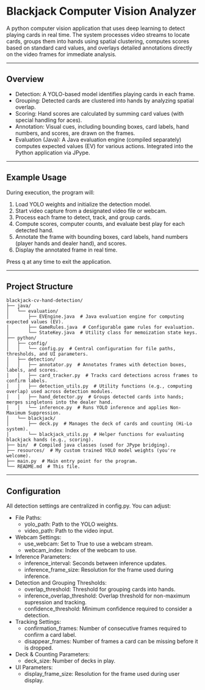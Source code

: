 # Blackjack Computer Vision Analyzer

A python computer vision application that uses deep learning to detect playing cards in real time. The system processes video streams to locate cards, groups them into hands using spatial clustering, computes scores based on standard card values, and overlays detailed annotations directly on the video frames for immediate analysis.

---

## Overview

- Detection: A YOLO-based model identifies playing cards in each frame.
- Grouping: Detected cards are clustered into hands by analyzing spatial overlap.
- Scoring: Hand scores are calculated by summing card values (with special handling for aces).
- Annotation: Visual cues, including bounding boxes, card labels, hand numbers, and scores, are drawn on the frames.
- Evaluation (Java): A Java evaluation engine (compiled separately) computes expected values (EV) for various actions. Integrated into the Python application via JPype.

---

## Example Usage

During execution, the program will:

1. Load YOLO weights and initialize the detection model.
2. Start video capture from a designated video file or webcam.
3. Process each frame to detect, track, and group cards.
4. Compute scores, computer counts, and evaluate best play for each detected hand.
5. Annotate the frame with bounding boxes, card labels, hand numbers (player hands and dealer hand), and scores.
6. Display the annotated frame in real time.

Press q at any time to exit the application.

---

## Project Structure

```
blackjack-cv-hand-detection/
├── java/
│   └── evaluation/
│       ├── EVEngine.java  # Java evaluation engine for computing expected values (EV).
│       ├── GameRules.java  # Configurable game rules for evaluation.
│       └── StateKey.java  # Utility class for memoization state keys.
├── python/
│   ├── config/
│   │   └── config.py  # Central configuration for file paths, thresholds, and UI parameters.
│   ├── detection/
│   │   ├── annotator.py  # Annotates frames with detection boxes, labels, and scores.
│   │   ├── card_tracker.py  # Tracks card detections across frames to confirm labels.
│   │   ├── detection_utils.py  # Utility functions (e.g., computing overlap) used across detection modules.
│   │   ├── hand_detector.py  # Groups detected cards into hands; merges singletons into the dealer hand.
│   │   └── inference.py  # Runs YOLO inference and applies Non-Maximum Suppression.
│   └── blackjack/
│       ├── deck.py  # Manages the deck of cards and counting (Hi-Lo system).
│       └── blackjack_utils.py  # Helper functions for evaluating blackjack hands (e.g., scoring).
├── bin/  # Compiled java classes (used for JPype bridging).
├── resources/  # My custom trained YOLO model weights (you're welcome).
├── main.py  # Main entry point for the program.
└── README.md  # This file.
```

---

## Configuration

All detection settings are centralized in config.py. You can adjust:

- File Paths:
  - yolo_path: Path to the YOLO weights.
  - video_path: Path to the video input.
- Webcam Settings:
  - use_webcam: Set to True to use a webcam stream.
  - webcam_index: Index of the webcam to use.
- Inference Parameters:
  - inference_interval: Seconds between inference updates.
  - inference_frame_size: Resolution for the frame used during inference.
- Detection and Grouping Thresholds:
  - overlap_threshold: Threshold for grouping cards into hands.
  - inference_overlap_threshold: Overlap threshold for non-maximum supression and tracking.
  - confidence_threshold: Minimum confidence required to consider a detection.
- Tracking Settings:
  - confirmation_frames: Number of consecutive frames required to confirm a card label.
  - disappear_frames: Number of frames a card can be missing before it is dropped.
- Deck & Counting Parameters:
  - deck_size: Number of decks in play.
- UI Parameters:
  - display_frame_size: Resolution for the frame used during user display.
